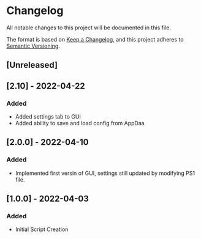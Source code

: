 # Changelog
All notable changes to this project will be documented in this file.

The format is based on [Keep a Changelog](https://keepachangelog.com/en/1.0.0/),
and this project adheres to [Semantic Versioning](https://semver.org/spec/v2.0.0.html).

## [Unreleased]

## [2.10] - 2022-04-22
### Added
- Added settings tab to GUI
- Added ability to save and load config from AppDaa

## [2.0.0] - 2022-04-10
### Added
- Implemented first versin of GUI, settings still updated by modifying PS1 file.

## [1.0.0] - 2022-04-03
### Added
- Initial Script Creation
